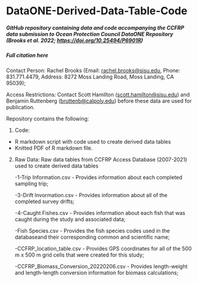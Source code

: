 # DataONE-Derived-Data-Table-Code 

##### GitHub repository containing data and code accompanying the CCFRP data submission to Ocean Protection Council DataONE Repository (Brooks et al. 2022; https://doi.org/10.25494/P6901R) 

##### Full citation here

Contact Person: Rachel Brooks (Email: rachel.brooks@sjsu.edu, Phone: 831.771.4479, Address: 8272 Moss Landing Road, Moss Landing, CA 95039);

Access Restrictions: Contact Scott Hamilton (scott.hamilton@sjsu.edu) and Benjamin Ruttenberg (bruttenb@calpoly.edu) before these data are used for publication.

Repository contains the following:

1. Code:
  - R markdown script with code used to create derived data tables
  - Knitted PDF of R markdown file. 

2. Raw Data: Raw data tables from CCFRP Access Database (2007-2021) used to create derived data tables

	-1-Trip Information.csv - Provides information about each completed sampling trip;

	-3-Drift Invormation.csv - Provides information about all of the completed survey drifts;

	-4-Caught Fishes.csv - Provides information about each fish that was caught during the study and associated data;

	-Fish Species.csv - Provides the fish species codes used in the databaseand their corresponding common and scientific name;

	-CCFRP_location_table.csv - Provides GPS coordinates for all of the 500 m x 500 m grid cells that were created for this study;

	-CCFRP_Biomass_Conversion_20220206.csv - Provides length-weight and length-length conversion information for biomass calculations;


